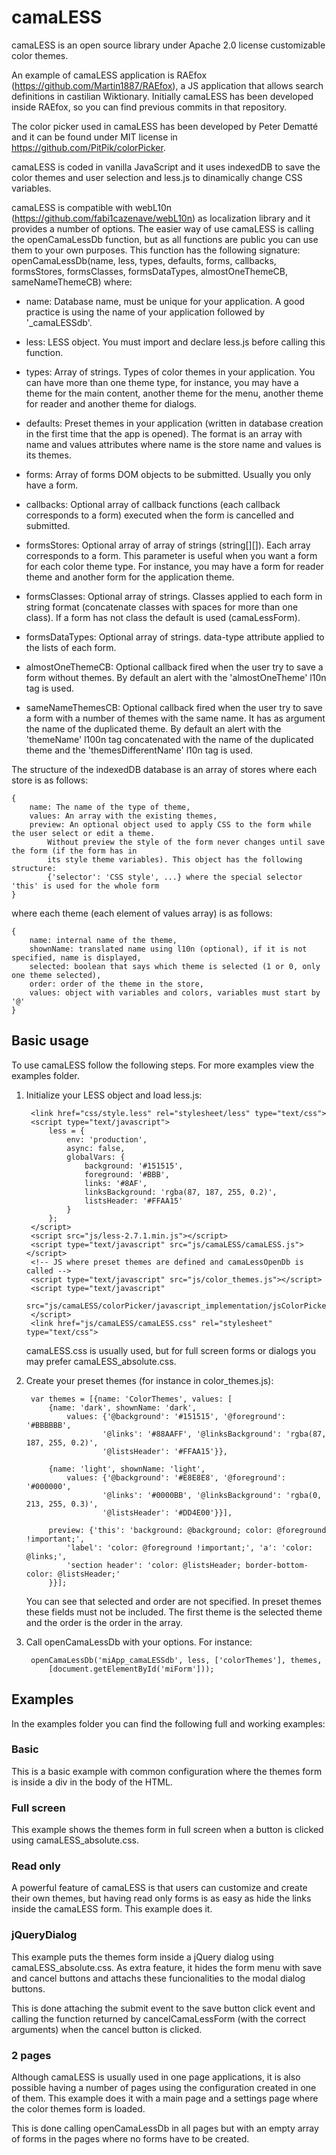 # camaLESS
camaLESS is an open source library under Apache 2.0 license customizable color themes.

An example of camaLESS application is RAEfox (https://github.com/Martin1887/RAEfox), a JS application that allows search definitions in castilian Wiktionary. Initially camaLESS has been developed inside RAEfox, so you can find previous commits in that repository.

The color picker used in camaLESS has been developed by Peter Dematté and it can be found under MIT license in https://github.com/PitPik/colorPicker.


camaLESS is coded in vanilla JavaScript and it uses indexedDB to save the color themes and user selection and less.js to dinamically change CSS variables.

camaLESS is compatible with webL10n (https://github.com/fabi1cazenave/webL10n) as localization library and it provides a number of options. The easier way of use camaLESS is calling the openCamaLessDb function, but as all functions are public you can use them to your own purposes. This function has the following signature: openCamaLessDb(name, less, types, defaults, forms, callbacks, formsStores, formsClasses, formsDataTypes, almostOneThemeCB, sameNameThemeCB) where:

- name: Database name, must be unique for your application. A good practice is using the name of your application followed by '_camaLESSdb'.

- less: LESS object. You must import and declare less.js before calling this function.

- types: Array of strings. Types of color themes in your application. You can have more than one theme type, for instance, you may have a theme for the main content, another theme for the menu, another theme for reader and another theme for dialogs.

- defaults: Preset themes in your application (written in database creation in the first time that the app is opened). The format is an array with name and values attributes where name is the store name and values is its themes.

- forms: Array of forms DOM objects to be submitted. Usually you only have a form.

- callbacks: Optional array of callback functions (each callback corresponds to a form) executed when the form is cancelled and submitted.

- formsStores: Optional array of array of strings (string[][]). Each array corresponds to a form. This parameter is useful when you want a form for each color theme type. For instance, you may have a form for reader theme and another form for the application theme.

- formsClasses: Optional array of strings. Classes applied to each form in string format (concatenate classes with spaces for more than one class). If a form has not class the default is used (camaLessForm).

- formsDataTypes: Optional array of strings. data-type attribute applied to the lists of each form.

- almostOneThemeCB: Optional callback fired when the user try to save a form without themes. By default an alert with the 'almostOneTheme' l10n tag is used.

- sameNameThemesCB: Optional callback fired when the user try to save a form with a number of themes with the same name. It has as argument the name of the duplicated theme. By default an alert with the 'themeName' l100n tag concatenated with the name of the duplicated theme and the 'themesDifferentName' l10n tag is used.

The structure of the indexedDB database is an array of stores where each store is as follows:

	{
		name: The name of the type of theme,
		values: An array with the existing themes,
		preview: An optional object used to apply CSS to the form while the user select or edit a theme.
			Without preview the style of the form never changes until save the form (if the form has in
			its style theme variables). This object has the following structure:
			{'selector': 'CSS style', ...} where the special selector 'this' is used for the whole form
	}
where each theme (each element of values array) is as follows:

	{
		name: internal name of the theme,
		shownName: translated name using l10n (optional), if it is not specified, name is displayed,
		selected: boolean that says which theme is selected (1 or 0, only one theme selected),
		order: order of the theme in the store,
		values: object with variables and colors, variables must start by '@'
	}


## Basic usage

To use camaLESS follow the following steps. For more examples view the examples folder.

1. Initialize your LESS object and load less.js:

		<link href="css/style.less" rel="stylesheet/less" type="text/css">
		<script type="text/javascript">
			less = {
				env: 'production',
				async: false,
				globalVars: {
					background: '#151515',
					foreground: '#BBB',
					links: '#8AF',
					linksBackground: 'rgba(87, 187, 255, 0.2)',
					listsHeader: '#FFAA15'
				}
			};
		</script>
		<script src="js/less-2.7.1.min.js"></script>
		<script type="text/javascript" src="js/camaLESS/camaLESS.js"></script>
		<!-- JS where preset themes are defined and camaLessOpenDb is called -->
		<script type="text/javascript" src="js/color_themes.js"></script>
		<script type="text/javascript"
			src="js/camaLESS/colorPicker/javascript_implementation/jsColorPicker.min.js">
		</script>
		<link href="js/camaLESS/camaLESS.css" rel="stylesheet" type="text/css">

	camaLESS.css is usually used, but for full screen forms or dialogs you may prefer camaLESS_absolute.css.

2. Create your preset themes (for instance in color_themes.js):

		var themes = [{name: 'ColorThemes', values: [
            {name: 'dark', shownName: 'dark',
                values: {'@background': '#151515', '@foreground': '#BBBBBB',
                        '@links': '#88AAFF', '@linksBackground': 'rgba(87, 187, 255, 0.2)',
                        '@listsHeader': '#FFAA15'}},
            
            {name: 'light', shownName: 'light',
                values: {'@background': '#E8E8E8', '@foreground': '#000000',
                        '@links': '#0000BB', '@linksBackground': 'rgba(0, 213, 255, 0.3)',
                        '@listsHeader': '#DD4E00'}}],
						
			preview: {'this': 'background: @background; color: @foreground !important;',
				'label': 'color: @foreground !important;', 'a': 'color: @links;',
				'section header': 'color: @listsHeader; border-bottom-color: @listsHeader;'
			}}];
			
	You can see that selected and order are not specified. In preset themes these fields must not be included. The first theme is the selected theme and the order is the order in the array.
				
3. Call openCamaLessDb with your options. For instance:

		openCamaLessDb('miApp_camaLESSdb', less, ['colorThemes'], themes,
			[document.getElementById('miForm']));
	


## Examples

In the examples folder you can find the following full and working examples:

### Basic
This is a basic example with common configuration where the themes form is inside a div in the body of the HTML.

### Full screen
This example shows the themes form in full screen when a button is clicked using camaLESS_absolute.css.

### Read only
A powerful feature of camaLESS is that users can customize and create their own themes, but having read only forms is as easy as hide the links inside the camaLESS form. This example does it.

### jQueryDialog
This example puts the themes form inside a jQuery dialog using camaLESS_absolute.css. As extra feature, it hides the form menu with save and cancel buttons and attachs these funcionalities to the modal dialog buttons.

This is done attaching the submit event to the save button click event and calling the function returned by cancelCamaLessForm (with the correct arguments) when the cancel button is clicked.

### 2 pages
Although camaLESS is usually used in one page applications, it is also possible having a number of pages using the configuration created in one of them. This example does it with a main page and a settings page where the color themes form is loaded.

This is done calling openCamaLessDb in all pages but with an empty array of forms in the pages where no forms have to be created.


